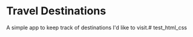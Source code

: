 # Travel Destinations

A simple app to keep track of destinations I'd like to visit.# test_html_css
